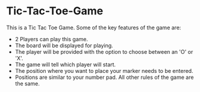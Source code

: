 # Tic-Tac-Toe-Game
This is a Tic Tac Toe Game. Some of the key features of the game are:
* 2 Players can play this game. 
* The board will be displayed for playing. 
* The player will be provided with the option to choose between an 'O' or 'X'. 
* The game will tell which player will start. 
* The position where you want to place your marker needs to be entered. 
* Positions are similar to your number pad. All other rules of the game are the same.
